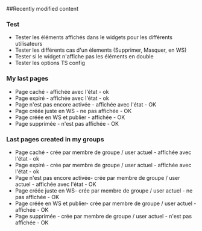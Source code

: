 ##Recently modified content

### Test
* Tester les éléments affichés dans le widgets pour les différents utilisateurs
* Tester les différents cas d'un élements (Supprimer, Masquer, en WS)
* Tester si le widget n'affiche pas les éléments en double
* Tester les options TS config

### My last pages

* Page caché - affichée avec l'état - ok
* Page expiré - affichée avec l'état - ok 
* Page n'est pas encore activée - affichée avec l'état - OK
* Page créée juste en WS - ne pas affichée - OK
* Page créée en WS et publier - affichée - OK
* Page supprimée - n'est pas affichée - OK

### Last pages created in my groups

* Page caché - crée par membre de groupe / user actuel - affichée avec l'état - ok
* Page expiré - crée par membre de groupe / user actuel - affichée avec l'état - ok
* Page n'est pas encore activée- crée par membre de groupe / user actuel - affichée avec l'état - OK
* Page créée juste en WS- crée par membre de groupe / user actuel - ne pas affichée - OK
* Page créée en WS et publier- crée par membre de groupe / user actuel - affichée - OK
* Page supprimée - crée par membre de groupe / user actuel - n'est pas affichée - OK